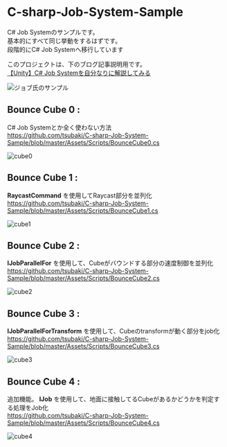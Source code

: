 # C-sharp-Job-System-Sample

C# Job Systemのサンプルです。  
基本的にすべて同じ挙動をするはずです。  
段階的にC# Job Systemへ移行しています  

このプロジェクトは、下のブログ記事説明用です。  
[【Unity】C# Job Systemを自分なりに解説してみる](http://tsubakit1.hateblo.jp/entry/2018/03/04/223804)

![ジョブ氏のサンプル](https://github.com/tsubaki/C-sharp-Job-System-Sample/blob/master/img/image.gif?raw=true)

## Bounce Cube 0 : 

C# Job Systemとか全く使わない方法  
https://github.com/tsubaki/C-sharp-Job-System-Sample/blob/master/Assets/Scripts/BounceCube0.cs  

![cube0](https://github.com/tsubaki/C-sharp-Job-System-Sample/blob/master/img/cube0.jpg?raw=true)

## Bounce Cube 1 :

**RaycastCommand** を使用してRaycast部分を並列化  
https://github.com/tsubaki/C-sharp-Job-System-Sample/blob/master/Assets/Scripts/BounceCube1.cs  

![cube1](https://github.com/tsubaki/C-sharp-Job-System-Sample/blob/master/img/cube1.jpg?raw=true)

## Bounce Cube 2 : 

**IJobParallelFor** を使用して、Cubeがバウンドする部分の速度制御を並列化  
https://github.com/tsubaki/C-sharp-Job-System-Sample/blob/master/Assets/Scripts/BounceCube2.cs  

![cube2](https://github.com/tsubaki/C-sharp-Job-System-Sample/blob/master/img/cube2.jpg?raw=true)

## Bounce Cube 3 : 

**IJobParallelForTransform** を使用して、Cubeのtransformが動く部分をjob化  
https://github.com/tsubaki/C-sharp-Job-System-Sample/blob/master/Assets/Scripts/BounceCube3.cs  

![cube3](https://github.com/tsubaki/C-sharp-Job-System-Sample/blob/master/img/cube3.jpg?raw=true)


## Bounce Cube 4 : 

追加機能。
**IJob** を使用して、地面に接触してるCubeがあるかどうかを判定する処理をJob化  
https://github.com/tsubaki/C-sharp-Job-System-Sample/blob/master/Assets/Scripts/BounceCube4.cs  

![cube4](https://github.com/tsubaki/C-sharp-Job-System-Sample/blob/master/img/cube4.jpg?raw=true)
